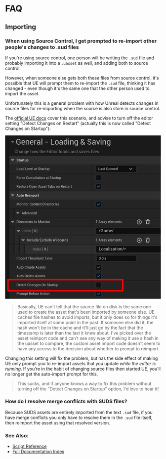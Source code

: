 # FAQ

## Importing

### When using Source Control, I get prompted to re-import other people's changes to .sud files

If you're using source control, one person will be writing the `.sud` file and
probably importing it into a `.uasset` as well, and adding both to source control.

However, when someone else gets both these files from source control, it's 
possible that UE will prompt them to re-import the `.sud` file, thinking it has
changed - even though it's the same one that the other person used to import the
asset.

Unfortunately this is a general problem with how Unreal detects changes in source
files for re-importing when the source is also store in source control. 

The [official UE docs](https://docs.unrealengine.com/5.1/en-US/reimporting-assets-automatically-in-unreal-engine/)
cover this scenario, and advise to turn off the editor setting "Detect Changes on Restart"
(actually this is now called "Detect Changes on Startup"):

![Editor Reimport Settings](img/EditorReimportSettings.png)

> Basically, UE can't tell that the source file on disk is the same one used to
> create the asset that's been imported by someone else. UE caches file hashes to
> avoid imports, but it only does so for things it's imported itself at some point
> in the past. If someone else did it, the hash won't be in the cache and it'll
> just go by the fact that the timestamp is later than the last it knew about.
> I've picked over the asset reimport code and can't see any way of making it use
> a hash in the uasset to compare, the custom asset import code doesn't seem to have
> any access to the decision about whether to prompt to reimport.

Changing this setting will fix the problem, but has the side effect of making UE
only prompt you to re-import assets that you update *while the editor is running*.
If you're in the habit of changing source files then started UE, you'll no longer
get the auto-import prompt for this.

> This sucks, and if anyone knows a way to fix this problem without turning off
> the "Detect Changes on Startup" option, I'd love to hear it!

### How do I resolve merge conflicts with SUDS files?

Because SUDS assets are entirely imported from the text `.sud` file, if you have
merge conflicts you only have to resolve them in the `.sud` file itself, then
reimport the asset using that resolved version.


### See Also:
* [Script Reference](ScriptReference.md)
* [Full Documentation Index](../Index.md)